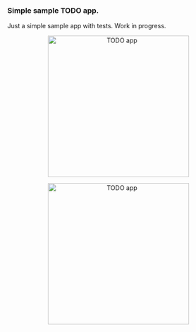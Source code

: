 ### Simple sample TODO app. ###

Just a simple sample app with tests. Work in progress. 

<p align="center"><img src="https://raw.githubusercontent.com/mikina/TodoSampleApp/master/screens/app1.png" width="320" alt="TODO app"></p>
<p align="center"><img src="https://raw.githubusercontent.com/mikina/TodoSampleApp/master/screens/app2.png" width="320" alt="TODO app"></p>